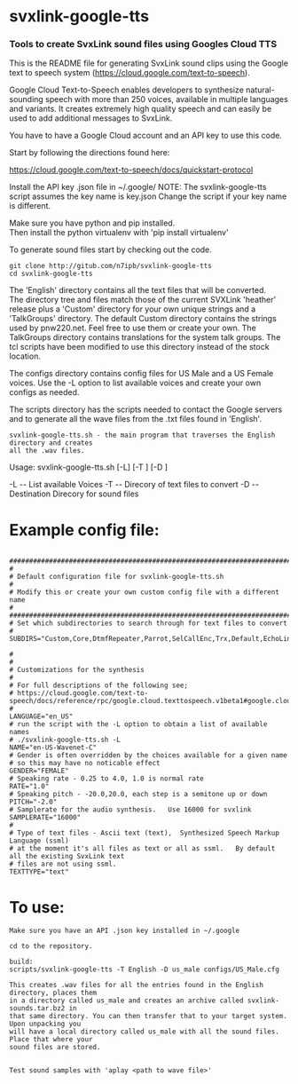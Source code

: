 # svxlink-google-tts
### Tools to create SvxLink sound files using Googles Cloud TTS


This is the README file for generating SvxLink sound clips using the Google
text to speech system (https://cloud.google.com/text-to-speech). 

Google Cloud Text-to-Speech enables developers to synthesize natural-sounding 
speech with more than 250 voices, available in multiple languages and variants. It creates
extremely high quality speech and can easily be used to add additional messages 
to SvxLink.

You have to have a Google Cloud account and an API key to use this code.  

Start by following the directions found here:

https://cloud.google.com/text-to-speech/docs/quickstart-protocol

Install the API key .json file in ~/.google/<your key filename.json>
NOTE: The svxlink-google-tts script assumes the key name is key.json
Change the script if your key name is different.

Make sure you have python and pip installed.   
Then install the python virtualenv with 'pip install virtualenv'

To generate sound files start by checking out the code.

    git clone http://gitub.com/n7ipb/svxlink-google-tts
    cd svxlink-google-tts

The 'English' directory contains all the text files that will be converted.  
The directory tree and files match those of the current SVXLink 'heather' release
plus a 'Custom' directory for your own unique strings and a 'TalkGroups' directory.  The default Custom
directory contains the strings used by pnw220.net.  Feel free to use them or create your own.
The TalkGroups directory contains translations for the system talk groups. The tcl scripts have been
modified to use this directory instead of the stock location.

The configs directory contains config files for US Male and a US Female voices. Use the
-L option to list available voices and create your own configs as needed.

The scripts directory has the scripts needed to contact the Google servers and to generate
all the wave files from the .txt files found in 'English'.

    svxlink-google-tts.sh - the main program that traverses the English directory and creates 
    all the .wav files. 

Usage: svxlink-google-tts.sh [-L] [-T <source text dir>] [-D <destination dir>] <config file>

  -L -- List available Voices
  -T -- Direcory of text files to convert
  -D -- Destination Direcory for sound files


# Example config file:

```

###############################################################################
#
# Default configuration file for svxlink-google-tts.sh 
#
# Modify this or create your own custom config file with a different name
#
###############################################################################
# Set which subdirectories to search through for text files to convert
# 
SUBDIRS="Custom,Core,DtmfRepeater,Parrot,SelCallEnc,Trx,Default,EchoLink,Frn,Help,MetarInfo,PropagationMonitor,TclVoiceMail"

#
#
# Customizations for the synthesis
#
# For full descriptions of the following see;
# https://cloud.google.com/text-to-speech/docs/reference/rpc/google.cloud.texttospeech.v1beta1#google.cloud.texttospeech.v1beta1.TextToSpeech.SynthesizeSpeech
# 
LANGUAGE="en_US"
# run the script with the -L option to obtain a list of available names
# ./svxlink-google-tts.sh -L
NAME="en-US-Wavenet-C"
# Gender is often overridden by the choices available for a given name
# so this may have no noticable effect
GENDER="FEMALE"
# Speaking rate - 0.25 to 4.0, 1.0 is normal rate
RATE="1.0"
# Speaking pitch - -20.0,20.0, each step is a semitone up or down
PITCH="-2.0"
# Samplerate for the audio synthesis.   Use 16000 for svxlink
SAMPLERATE="16000"
#
# Type of text files - Ascii text (text),  Synthesized Speech Markup Language (ssml)
# at the moment it's all files as text or all as ssml.   By default all the existing SvxLink text 
# files are not using ssml.
TEXTTYPE="text"

```

# To use:
    Make sure you have an API .json key installed in ~/.google
    
    cd to the repository.
    
    build:
	scripts/svxlink-google-tts -T English -D us_male configs/US_Male.cfg

	This creates .wav files for all the entries found in the English directory, places them
	in a directory called us_male and creates an archive called svxlink-sounds.tar.bz2 in
	that same directory. You can then transfer that to your target system.  Upon unpacking you
	will have a local directory called us_male with all the sound files. Place that where your
	sound files are stored.
 
    
    Test sound samples with 'aplay <path to wave file>'
    
